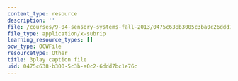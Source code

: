 ```yaml
---
content_type: resource
description: ''
file: /courses/9-04-sensory-systems-fall-2013/0475c638b3005c3ba0c26ddd7bc1e76c_-I-WA_kSkfA.vtt
file_type: application/x-subrip
learning_resource_types: []
ocw_type: OCWFile
resourcetype: Other
title: 3play caption file
uid: 0475c638-b300-5c3b-a0c2-6ddd7bc1e76c
---
```

